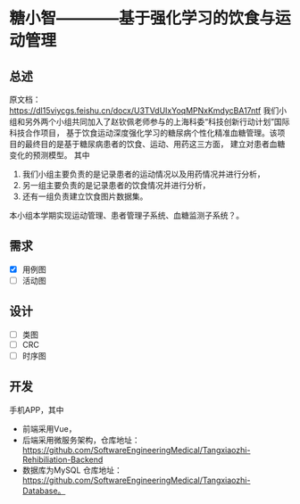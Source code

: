# 糖小智————基于强化学习的饮食与运动管理
## 总述
原文档：
https://dl15viycgs.feishu.cn/docx/U3TVdUIxYoqMPNxKmdycBA17ntf
我们小组和另外两个小组共同加入了赵钦佩老师参与的上海科委“科技创新行动计划”国际科技合作项目，
基于饮食运动深度强化学习的糖尿病个性化精准血糖管理。该项目的最终目的是基于糖尿病患者的饮食、运动、用药这三方面，
建立对患者血糖变化的预测模型。
其中
1. 我们小组主要负责的是记录患者的运动情况以及用药情况并进行分析，
2. 另一组主要负责的是记录患者的饮食情况并进行分析，
3. 还有一组负责建立饮食图片数据集。

本小组本学期实现运动管理、患者管理子系统、血糖监测子系统？。
## 需求
- [x] 用例图
- [ ] 活动图
## 设计
- [ ] 类图
- [ ] CRC
- [ ] 时序图
## 开发
手机APP，其中
- 前端采用Vue，
- 后端采用微服务架构，仓库地址：https://github.com/SoftwareEngineeringMedical/Tangxiaozhi-Rehibiliation-Backend
- 数据库为MySQL 仓库地址：https://github.com/SoftwareEngineeringMedical/Tangxiaozhi-Database。

